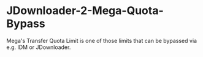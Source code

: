 # JDownloader-2-Mega-Quota-Bypass
Mega's Transfer Quota Limit is one of those limits that can be bypassed via e.g. IDM or JDownloader.
